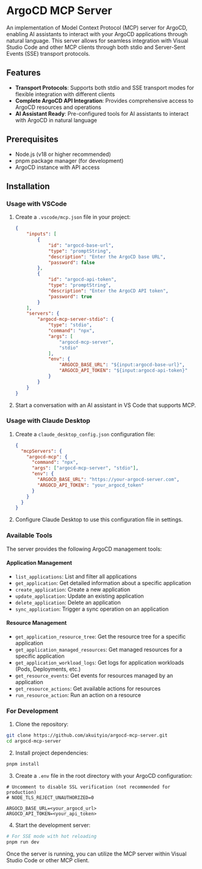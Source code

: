 # ArgoCD MCP Server

An implementation of Model Context Protocol (MCP) server for ArgoCD, enabling AI assistants to interact with your ArgoCD applications through natural language. This server allows for seamless integration with Visual Studio Code and other MCP clients through both stdio and Server-Sent Events (SSE) transport protocols.

## Features

- **Transport Protocols**: Supports both stdio and SSE transport modes for flexible integration with different clients
- **Complete ArgoCD API Integration**: Provides comprehensive access to ArgoCD resources and operations
- **AI Assistant Ready**: Pre-configured tools for AI assistants to interact with ArgoCD in natural language

## Prerequisites

- Node.js (v18 or higher recommended)
- pnpm package manager (for development)
- ArgoCD instance with API access

## Installation

### Usage with VSCode

1. Create a `.vscode/mcp.json` file in your project:
   ```json
   {
       "inputs": [
           {
               "id": "argocd-base-url",
               "type": "promptString",
               "description": "Enter the ArgoCD base URL",
               "password": false
           },
           {
               "id": "argocd-api-token",
               "type": "promptString",
               "description": "Enter the ArgoCD API token",
               "password": true
           }
       ],
       "servers": {
           "argocd-mcp-server-stdio": {
               "type": "stdio",
               "command": "npx",
               "args": [
                   "argocd-mcp-server",
                   "stdio"
               ],
               "env": {
                   "ARGOCD_BASE_URL": "${input:argocd-base-url}",
                   "ARGOCD_API_TOKEN": "${input:argocd-api-token}"
               }
           }
       }
   }
   ```

2. Start a conversation with an AI assistant in VS Code that supports MCP.

### Usage with Claude Desktop

1. Create a `claude_desktop_config.json` configuration file:
   ```json
   {
     "mcpServers": {
       "argocd-mcp": {
         "command": "npx",
         "args": ["argocd-mcp-server", "stdio"],
         "env": {
           "ARGOCD_BASE_URL": "https://your-argocd-server.com",
           "ARGOCD_API_TOKEN": "your_argocd_token"
         }
       }
     }
   }
   ```

2. Configure Claude Desktop to use this configuration file in settings.

### Available Tools

The server provides the following ArgoCD management tools:

#### Application Management
- `list_applications`: List and filter all applications
- `get_application`: Get detailed information about a specific application
- `create_application`: Create a new application
- `update_application`: Update an existing application
- `delete_application`: Delete an application
- `sync_application`: Trigger a sync operation on an application

#### Resource Management
- `get_application_resource_tree`: Get the resource tree for a specific application
- `get_application_managed_resources`: Get managed resources for a specific application
- `get_application_workload_logs`: Get logs for application workloads (Pods, Deployments, etc.)
- `get_resource_events`: Get events for resources managed by an application
- `get_resource_actions`: Get available actions for resources
- `run_resource_action`: Run an action on a resource

### For Development

1. Clone the repository:
```bash
git clone https://github.com/akuityio/argocd-mcp-server.git
cd argocd-mcp-server
```

2. Install project dependencies:
```bash
pnpm install
```

3. Create a `.env` file in the root directory with your ArgoCD configuration:
```env
# Uncomment to disable SSL verification (not recommended for production)
# NODE_TLS_REJECT_UNAUTHORIZED=0

ARGOCD_BASE_URL=<your_argocd_url>
ARGOCD_API_TOKEN=<your_api_token>
```

4. Start the development server:
```bash
# For SSE mode with hot reloading
pnpm run dev
```
Once the server is running, you can utilize the MCP server within Visual Studio Code or other MCP client.
